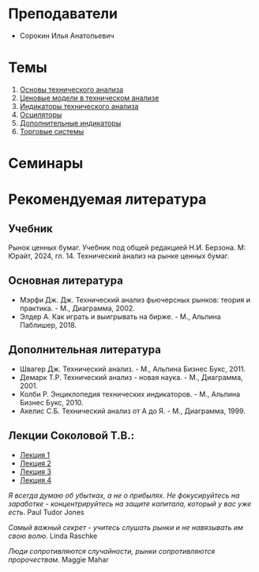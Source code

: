 # Преподаватели

- Сорокин Илья Анатольевич

# Темы

1. [Основы технического анализа](1.%20Основы%20технического%20анализа)
2. [Ценовые модели в техническом анализе](2.%20Ценовые%20модели%20в%20техническом%20анализе)
3. [Индикаторы технического анализа](3.%20Индикаторы%20технического%20анализа)
4. [Осциляторы](4.%20Осцилляторы.md)
5. [Дополнительные индикаторы](5.%20Дополнительные%20индикаторы)
6. [Торговые системы](6.%20Торговые%20системы)

# Семинары

# Рекомендуемая литература
## Учебник
Рынок ценных бумаг. Учебник под общей редакцией Н.И. Берзона. М: Юрайт, 2024, гл. 14. Технический анализ на рынке ценных бумаг.
## Основная литература

- Мэрфи Дж. Дж. Технический анализ фьючерсных рынков: теория и практика. - М., Диаграмма, 2002.
- Элдер А. Как играть и выигрывать на бирже. - М., Альпина Паблишер, 2018.
## Дополнительная литература

- Швагер Дж. Технический анализ. - М., Альпина Бизнес Букс, 2011.
- Демарк Т.Р. Технический анализ - новая наука. - М., Диаграмма, 2001.
- Колби Р. Энциклопедия технических индикаторов. - М., Альпина Бизнес Букс, 2010.
- Акелис С.Б. Технический анализ от А до Я. - М., Диаграмма, 1999.
## Лекции Соколовой Т.В.:
- [Лекция 1](https://my.mts-link.ru/20027447/1779685951/record-new/311934839/record-file/1119339541)
- [Лекция 2](https://my.mts-link.ru/20027447/905252234/record-new/197971960/record-file/1137577705)
- [Лекция 3](https://my.mts-link.ru/20027447/1342124349/record-new/1992140778/record-file/1156029065)
- [Лекция 4](https://my.mts-link.ru/20027447/2108747229/record-new/1587874099/record-file/1171375991)

*Я всегда думаю об убытках, а не о прибылях. Не фокусируйтесь на заработке - концентрируйтесь на защите капитала, который у вас уже есть*. Paul Tudor Jones

*Самый важный секрет - учитесь слушать рынки и не навязывать им свою волю*. Linda Raschke

*Люди сопротивляются случайности, рынки сопротивляются пророчествам*. Maggie Mahar